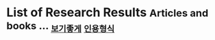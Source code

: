 <div class="page-header">
	<h1>List of Research Results
		<small>Articles and books ...
			<sub><a href="//pinedance.github.io"><span class="glyphicon glyphicon-home" aria-hidden="true"></span></a></sub>
			<sub><a href="{{ site.baseurl }}/list">보기좋게</a></sub>
			<sub><a href="{{ site.baseurl }}/list-raw">인용형식</a></sub>
		</small>
	</h1>
</div>
